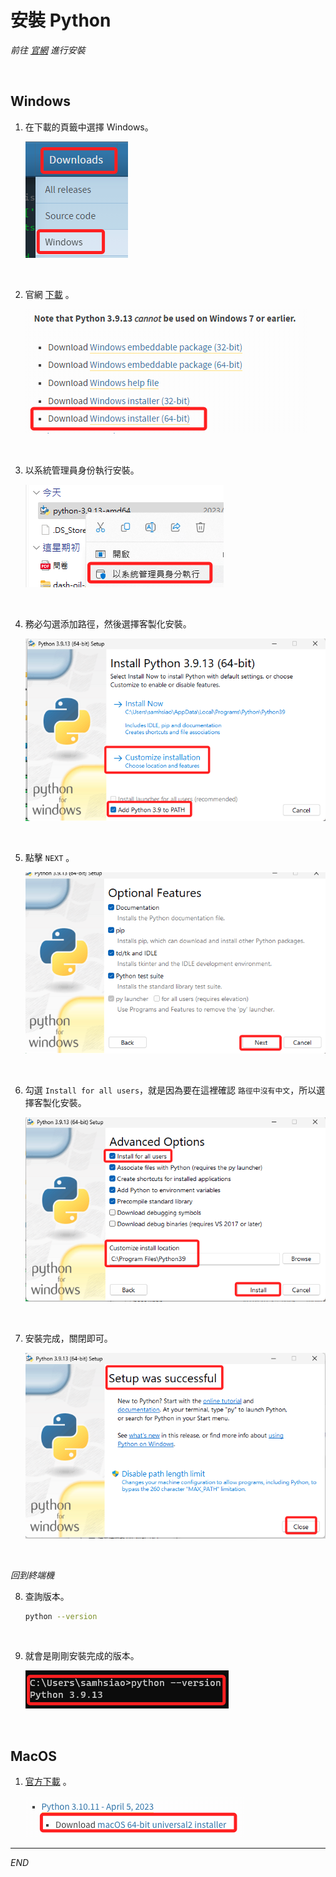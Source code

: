 # 安裝 Python

_前往 [官網](https://www.python.org/) 進行安裝_

<br>

## Windows

1. 在下載的頁籤中選擇 Windows。

    ![](images/img_32.png)

<br>

2. 官網 [下載](https://www.python.org/downloads/windows/) 。

    ![](images/img_21.png)

<br>

3. 以系統管理員身份執行安裝。

    ![](images/img_22.png)

<br>

4. 務必勾選添加路徑，然後選擇客製化安裝。

    ![](images/img_23.png)

<br>

5. 點擊 `NEXT` 。

    ![](images/img_24.png)

<br>

6. 勾選 `Install for all users`，就是因為要在這裡確認 `路徑中沒有中文`，所以選擇客製化安裝。

    ![](images/img_25.png)

<br>

7. 安裝完成，關閉即可。

    ![](images/img_26.png)

<br>

_回到終端機_

8. 查詢版本。

    ```bash
    python --version
    ```

<br>

9. 就會是剛剛安裝完成的版本。

    ![](images/img_27.png)


<br>

## MacOS

1. [官方下載](https://www.python.org/downloads/macos/) 。

    ![](images/img_14.png)

---

_END_